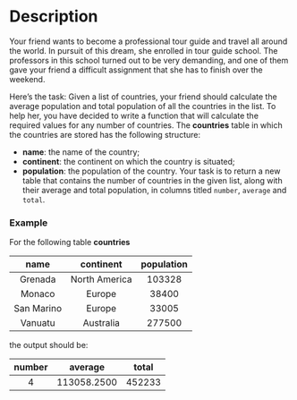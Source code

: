 # Description

Your friend wants to become a professional tour guide and travel all around the world. In pursuit of this dream, she enrolled in tour guide school. The professors in this school turned out to be very demanding, and one of them gave your friend a difficult assignment that she has to finish over the weekend.

Here’s the task: Given a list of countries, your friend should calculate the average population and total population of all the countries in the list. To help her, you have decided to write a function that will calculate the required values for any number of countries. The **countries** table in which the countries are stored has the following structure:

- **name**: the name of the country;
- **continent**: the continent on which the country is situated;
- **population**: the population of the country.
Your task is to return a new table that contains the number of countries in the given list, along with their average and total population, in columns titled `number`, `average` and `total`.

### Example

For the following table **countries**

|  **name**  | **continent** | **population** |
|:----------:|:-------------:|:--------------:|
|   Grenada  | North America |     103328     |
|   Monaco   |     Europe    |      38400     |
| San Marino |     Europe    |      33005     |
|   Vanuatu  |   Australia   |     277500     |


the output should be:

| **number** | **average** | **total** |
|:----------:|:-----------:|:---------:|
|      4     | 113058.2500 |   452233  |